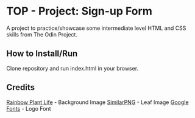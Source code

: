 # TOP - Project: Sign-up Form

A project to practice/showcase some intermediate level HTML and CSS skills from The Odin Project.

## How to Install/Run

Clone repository and run index.html in your browser.

## Credits

[Rainbow Plant Life](https://www.rainbowplantlife.com) - Background Image
[SimilarPNG](https://similarpng.com/green-leaves-logo-symbol-on-transparent-background-png) - Leaf Image
[Google Fonts](https://fonts.google.com) - Logo Font